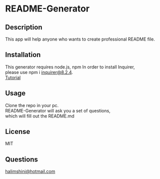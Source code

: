 # README-Generator

## Description
This app will help anyone who wants to create professional README file.
## Installation 
This generator requires node.js, npm
In order to install Inquirer,<br>
please use npm i inquirer@8.2.4.<br>
[Tutorial](https://watch.screencastify.com/v/m0oWvfFzEGHP4qA3XBk5)

## Usage 
Clone the  repo in your pc.<br>
README-Generator will ask you a set of questions,<br>
which will  fill out the README.md

## License
MIT

## Questions
halimshini@hotmail.com
